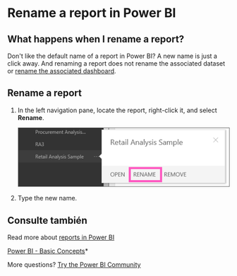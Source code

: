 <properties
   pageTitle="Rename a report in Power BI"
   description="Rename a report in Power BI"
   services="powerbi"
   documentationCenter=""
   authors="mihart"
   manager="mblythe"
   backup=""
   editor=""
   tags=""
   qualityFocus="no"
   qualityDate=""/>

<tags
   ms.service="powerbi"
   ms.devlang="NA"
   ms.topic="article"
   ms.tgt_pltfrm="NA"
   ms.workload="powerbi"
   ms.date="10/07/2016"
   ms.author="mihart"/>
# Rename a report in Power BI

##  What happens when I rename a report?

Don't like the default name of a report in Power BI?  A new name is just a click away.  And renaming a report does not rename the associated dataset or <bpt id="p1">[</bpt>rename the associated dashboard<ept id="p1">](powerbi-service-rename-a-dashboard.md)</ept>.

## Rename a report

1.  In the left navigation pane, locate the report, right-click it, and select <bpt id="p1">**</bpt>Rename<ept id="p1">**</ept>.

    ![](media/powerbi-service-rename-a-report/Rename-a-report2.png)

2.  Type the new name.


##  Consulte también

Read more about <bpt id="p1">[</bpt>reports in Power BI<ept id="p1">](powerbi-service-reports.md)</ept>

[Power BI - Basic Concepts](powerbi-service-basic-concepts.md)*

More questions? [Try the Power BI Community](http://community.powerbi.com/)
